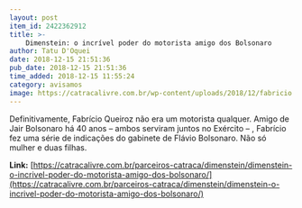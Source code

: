 ```yaml
---
layout: post
item_id: 2422362912
title: >-
    Dimenstein: o incrível poder do motorista amigo dos Bolsonaro
author: Tatu D'Oquei
date: 2018-12-15 21:51:36
pub_date: 2018-12-15 21:51:36
time_added: 2018-12-15 11:55:24
category: avisamos
image: https://catracalivre.com.br/wp-content/uploads/2018/12/fabricio.jpg
---
```


Definitivamente, Fabrício Queiroz não era um motorista qualquer. Amigo de Jair Bolsonaro há 40 anos – ambos serviram juntos no Exército – , Fabrício fez uma série de indicações do gabinete de Flávio Bolsonaro. Não só mulher e duas filhas.

**Link:** [https://catracalivre.com.br/parceiros-catraca/dimenstein/dimenstein-o-incrivel-poder-do-motorista-amigo-dos-bolsonaro/](https://catracalivre.com.br/parceiros-catraca/dimenstein/dimenstein-o-incrivel-poder-do-motorista-amigo-dos-bolsonaro/)


